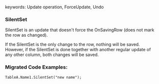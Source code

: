 ﻿keywords: Update operation, ForceUpdate, Undo

### SilentSet

SilentSet is an update that doesn't force the OnSavingRow
(does not mark the row as changed).

If the SilentSet is the only change to the row, nothing will be saved.   
However, if the SilentSet is done together with another regular update of any other column, both changes will be saved.

### Migrated Code Examples:
```csdiff
TableA.Name1.SilentSet("new name");
```
